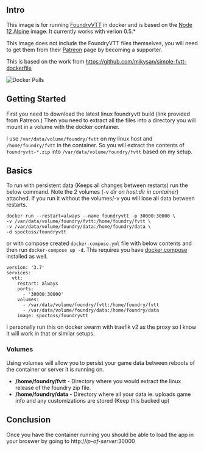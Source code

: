 ## Intro

This image is for running [FoundryVTT](https://foundryvtt.com/) in docker and is based on the [Node 12 Alpine](https://hub.docker.com/_/node/) image. It currently works with verion 0.5.*

This image does not include the FoundryVTT files themselves, you will need to get them from their [Patreon](https://www.patreon.com/foundryvtt/) page by becoming a supporter.

This is based on the work from https://github.com/mikysan/simple-fvtt-dockerfile

![Docker Pulls](https://img.shields.io/docker/pulls/spoctoss/foundryvtt)

## Getting Started

First you need to download the latest linux foundryvtt build (link provided from Patreon.) Then you need to extract all the files into a directory you will mount in a volume with the docker container.

I use `/var/data/volume/foundry/fvtt` on my linux host and `/home/foundry/fvtt` in the container. So you will extract the contents of `foundryvtt-*.zip` into `/var/data/volume/foundry/fvtt` based on my setup.

## Basics

To run with persistent data (Keeps all changes between restarts) run the below command. Note the 2 volumes (-v *dir on host:dir in container*) attached. if you run it without the volumes/-v you will lose all data between restarts.

```
docker run --restart=always --name foundryvtt -p 30000:30000 \
-v /var/data/volume/foundry/fvtt:/home/foundry/fvtt \
-v /var/data/volume/foundry/data:/home/foundry/data \
-d spoctoss/foundryvtt
```

or with compose created `docker-compose.yml` file with below contents and then run `docker-compose up -d`. This requires you have [docker compose](https://docs.docker.com/compose/install/) installed as well.


```
version: '3.7'
services:
  vtt:
    restart: always
    ports:
      - '30000:30000'
    volumes:
      - /var/data/volume/foundry/fvtt:/home/foundry/fvtt
      - /var/data/volume/foundry/data:/home/foundry/data
    image: spoctoss/foundryvtt
```

I personally run this on docker swarm with traefik v2 as the proxy so I know it will work in that or similar setups.

### Volumes

Using volumes will allow you to persist your game data between reboots of the container or server it is running on.

* **/home/foundry/fvtt** - Directory where you would extract the linux release of the foundry zip file.
* **/home/foundry/data** - Directory where all your data ie. uploads game info and any customizations are stored (Keep this backed up)

## Conclusion

Once you have the container running you should be able to load the app in your broswer by going to http://*ip-of-server*:30000
